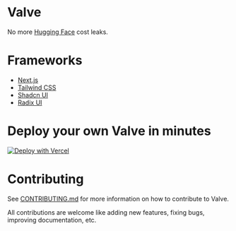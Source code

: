 # Valve

No more [Hugging Face](https://hf.co) cost leaks.

# Frameworks

- [Next.js](https://nextjs.org)
- [Tailwind CSS](https://tailwindcss.com)
- [Shadcn UI](https://ui.shadcn.com)
- [Radix UI](https://radix-ui.com)

# Deploy your own Valve in minutes

[![Deploy with Vercel](https://vercel.com/button)](https://vercel.com/new/clone?repository-url=https%3A%2F%2Fgithub.com%2Fvalve-app%2Fvalve&env=HF_TOKEN,HF_NAME&envDescription=HF_NAME%20is%20your%20username%20or%20orgnazation%20name%20and%20HF_TOKEN%20is%20an%20access%20token%20with%20WRITE%20perssion%20of%20your%20account%20or%20orgnazation.&envLink=https%3A%2F%2Fhf.co%2Fdocs%2Fhub%2Fsecurity-tokens&repository-name=valve)

# Contributing

See [CONTRIBUTING.md](CONTRIBUTING.md) for more information on how to contribute to Valve.

All contributions are welcome like adding new features, fixing bugs, improving documentation, etc.
